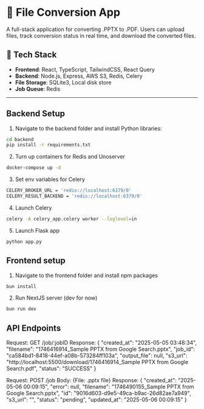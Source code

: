 # 📄 File Conversion App

A full-stack application for converting .PPTX to .PDF. Users can upload files, track conversion status in real time, and download the converted files.

## 🔧 Tech Stack

- **Frontend**: React, TypeScript, TailwindCSS, React Query
- **Backend**: Node.js, Express, AWS S3, Redis, Celery
- **File Storage**: SQLite3, Local disk store
- **Job Queue**: Redis

---

## Backend Setup

1. Navigate to the backend folder and install Python libraries:
```bash
cd backend
pip install -r requirements.txt
```

2. Turn up containers for Redis and Unoserver
```bash
docker-compose up -d
```

3. Set env variables for Celery
```bash
CELERY_BROKER_URL = 'redis://localhost:6379/0'
CELERY_RESULT_BACKEND = 'redis://localhost:6379/0'
```
4. Launch Celery
```bash
celery -A celery_app.celery worker --loglevel=in
```

5. Launch Flask app
```bash
python app.py
```

## Frontend setup

1. Navigate to the frontend folder and install npm packages
```bash
bun install
```

2. Run NextJS server (dev for now)
```bash
bun run dev
```

## API Endpoints

Request: GET /job/:jobID
Response: {
    "created_at": "2025-05-05 03:48:34",
    "filename": "1746416914_Sample PPTX from Google Search.pptx",
    "job_id": "ca584bd1-8418-44ef-a08b-573284ff103a",
    "output_file": null,
    "s3_url": "http://localhost:5500/download/1746416914_Sample PPTX from Google Search.pdf",
    "status": "SUCCESS"
}

Request: POST /job
Body: {File: .pptx file}
Response: {
    "created_at": "2025-05-06 00:09:15",
    "error": null,
    "filename": "1746490155_Sample PPTX from Google Search.pptx",
    "id": "9016d603-d9e5-49ca-b9ac-26d82ae7a949",
    "s3_url": "",
    "status": "pending",
    "updated_at": "2025-05-06 00:09:15"
}